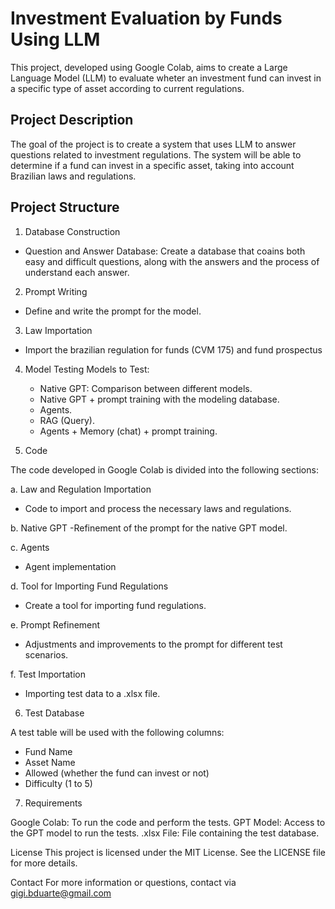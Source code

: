 # Investment Evaluation by Funds Using LLM
This project, developed using Google Colab, aims to create a Large Language Model (LLM) to evaluate wheter an investment fund can invest in a specific type of asset according to current regulations.

## Project Description
The goal of the project is to create a system that uses LLM to answer questions related to investment regulations. The system will be able to determine if a fund can invest in a specific asset, taking into account Brazilian laws and regulations.

## Project Structure

1. Database Construction
  - Question and Answer Database: Create a  database that coains both easy and difficult questions, along with the answers and the process of understand each answer.

2. Prompt Writing
  -  Define and write the prompt for the model.

3. Law Importation
  - Import the brazilian regulation for funds (CVM 175) and fund prospectus
    
4. Model Testing
  Models to Test:
    - Native GPT: Comparison between different models.
    - Native GPT + prompt training with the modeling database.
    - Agents.
    - RAG (Query).
    - Agents + Memory (chat) + prompt training.
      

5. Code
   
  The code developed in Google Colab is divided into the following sections:

a. Law and Regulation Importation
  - Code to import and process the necessary laws and regulations.

b. Native GPT
  -Refinement of the prompt for the native GPT model.

c. Agents
  - Agent implementation

d. Tool for Importing Fund Regulations
  - Create a tool for importing fund regulations.

e. Prompt Refinement
  - Adjustments and improvements to the prompt for different test scenarios.

f. Test Importation
  - Importing test data to a .xlsx file.


6. Test Database
   
A test table will be used with the following columns:
- Fund Name
- Asset Name
- Allowed (whether the fund can invest or not)
- Difficulty (1 to 5)


7. Requirements
   
Google Colab: To run the code and perform the tests.
GPT Model: Access to the GPT model to run the tests.
.xlsx File: File containing the test database.


License
This project is licensed under the MIT License. See the LICENSE file for more details.

Contact
For more information or questions, contact via gigi.bduarte@gmail.com

